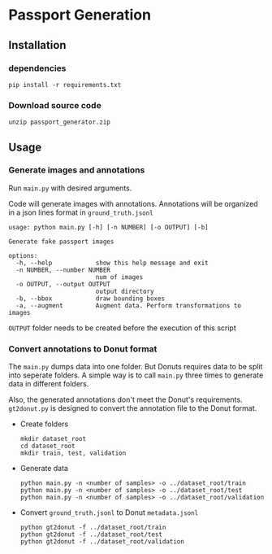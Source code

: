 # Passport Generation

## Installation

### dependencies

`pip install -r requirements.txt`

### Download source code

`unzip passport_generator.zip`

## Usage

### Generate images and annotations

Run `main.py` with desired arguments.

Code will generate images with annotations.
Annotations will be organized in a json lines format in `ground_truth.jsonl`

```plaintext
usage: python main.py [-h] [-n NUMBER] [-o OUTPUT] [-b]

Generate fake passport images

options:
  -h, --help            show this help message and exit
  -n NUMBER, --number NUMBER
                        num of images
  -o OUTPUT, --output OUTPUT
                        output directory
  -b, --bbox            draw bounding boxes
  -a, --augment         Augment data. Perform transformations to images
```

`OUTPUT` folder needs to be created before the execution of this script

### Convert annotations to Donut format

The `main.py` dumps data into one folder. But Donuts requires data to be split into seperate folders. A simple way is to call `main.py` three times to generate data in different folders.

Also, the generated annotations don't meet the Donut's requirements.  `gt2donut.py` is designed to convert the annotation file to the Donut format.

- Create folders
  
  ```shell
  mkdir dataset_root
  cd dataset_root
  mkdir train, test, validation
  ```

- Generate data
  
  ```shell
  python main.py -n <number of samples> -o ../dataset_root/train
  python main.py -n <number of samples> -o ../dataset_root/test
  python main.py -n <number of samples> -o ../dataset_root/validation
  ```

- Convert `ground_truth.jsonl` to Donut `metadata.jsonl`
  
  ```shell
  python gt2donut -f ../dataset_root/train
  python gt2donut -f ../dataset_root/test
  python gt2donut -f ../dataset_root/validation
  ```

